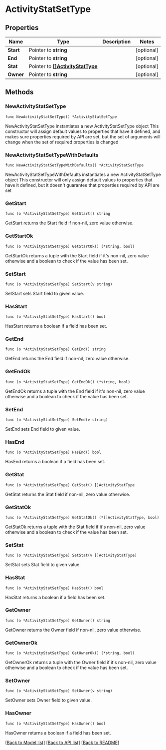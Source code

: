 # ActivityStatSetType

## Properties

Name | Type | Description | Notes
------------ | ------------- | ------------- | -------------
**Start** | Pointer to **string** |  | [optional] 
**End** | Pointer to **string** |  | [optional] 
**Stat** | Pointer to [**[]ActivityStatType**](ActivityStatType.md) |  | [optional] 
**Owner** | Pointer to **string** |  | [optional] 

## Methods

### NewActivityStatSetType

`func NewActivityStatSetType() *ActivityStatSetType`

NewActivityStatSetType instantiates a new ActivityStatSetType object
This constructor will assign default values to properties that have it defined,
and makes sure properties required by API are set, but the set of arguments
will change when the set of required properties is changed

### NewActivityStatSetTypeWithDefaults

`func NewActivityStatSetTypeWithDefaults() *ActivityStatSetType`

NewActivityStatSetTypeWithDefaults instantiates a new ActivityStatSetType object
This constructor will only assign default values to properties that have it defined,
but it doesn't guarantee that properties required by API are set

### GetStart

`func (o *ActivityStatSetType) GetStart() string`

GetStart returns the Start field if non-nil, zero value otherwise.

### GetStartOk

`func (o *ActivityStatSetType) GetStartOk() (*string, bool)`

GetStartOk returns a tuple with the Start field if it's non-nil, zero value otherwise
and a boolean to check if the value has been set.

### SetStart

`func (o *ActivityStatSetType) SetStart(v string)`

SetStart sets Start field to given value.

### HasStart

`func (o *ActivityStatSetType) HasStart() bool`

HasStart returns a boolean if a field has been set.

### GetEnd

`func (o *ActivityStatSetType) GetEnd() string`

GetEnd returns the End field if non-nil, zero value otherwise.

### GetEndOk

`func (o *ActivityStatSetType) GetEndOk() (*string, bool)`

GetEndOk returns a tuple with the End field if it's non-nil, zero value otherwise
and a boolean to check if the value has been set.

### SetEnd

`func (o *ActivityStatSetType) SetEnd(v string)`

SetEnd sets End field to given value.

### HasEnd

`func (o *ActivityStatSetType) HasEnd() bool`

HasEnd returns a boolean if a field has been set.

### GetStat

`func (o *ActivityStatSetType) GetStat() []ActivityStatType`

GetStat returns the Stat field if non-nil, zero value otherwise.

### GetStatOk

`func (o *ActivityStatSetType) GetStatOk() (*[]ActivityStatType, bool)`

GetStatOk returns a tuple with the Stat field if it's non-nil, zero value otherwise
and a boolean to check if the value has been set.

### SetStat

`func (o *ActivityStatSetType) SetStat(v []ActivityStatType)`

SetStat sets Stat field to given value.

### HasStat

`func (o *ActivityStatSetType) HasStat() bool`

HasStat returns a boolean if a field has been set.

### GetOwner

`func (o *ActivityStatSetType) GetOwner() string`

GetOwner returns the Owner field if non-nil, zero value otherwise.

### GetOwnerOk

`func (o *ActivityStatSetType) GetOwnerOk() (*string, bool)`

GetOwnerOk returns a tuple with the Owner field if it's non-nil, zero value otherwise
and a boolean to check if the value has been set.

### SetOwner

`func (o *ActivityStatSetType) SetOwner(v string)`

SetOwner sets Owner field to given value.

### HasOwner

`func (o *ActivityStatSetType) HasOwner() bool`

HasOwner returns a boolean if a field has been set.


[[Back to Model list]](../README.md#documentation-for-models) [[Back to API list]](../README.md#documentation-for-api-endpoints) [[Back to README]](../README.md)


